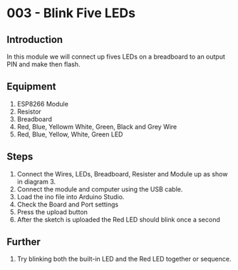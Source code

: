 # 003 - Blink Five LEDs

## Introduction
In this module we will connect up fives LEDs on a breadboard to an output PIN and make then flash.

## Equipment
1. ESP8266 Module
2. Resistor
3. Breadboard
4. Red, Blue, Yellowm White, Green, Black and Grey Wire
5. Red, Blue, Yellow, White, Green LED

## Steps
1. Connect the Wires, LEDs, Breadboard, Resister and Module up as show in diagram 3.
2. Connect the module and computer using the USB cable.
3. Load the ino file into Arduino Studio.
4. Check the Board and Port settings
5. Press the upload button
6. After the sketch is uploaded the Red LED should blink once a second

## Further
1. Try blinking both the built-in LED and the Red LED together or sequence.

